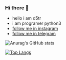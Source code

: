 ### Hi there 👋

* hello i am d5tr 
* i am programer python3 
* [follow me in instagram](https://instagram.com/d_5tr)
* [follow me in telegram](https://t.me/d5tr_Cyber)

![Anurag's GitHub stats](https://github-readme-stats.vercel.app/api?username=d5tr&show_icons=true&theme=vision-friendly-dark)

[![Top Langs](https://github-readme-stats.vercel.app/api/top-langs/?username=d5tr)](https://github.com/d5tr/github-readme-stats)









<!--
**d5tr/d5tr** is a ✨ _special_ ✨ repository because its `README.md` (this file) appears on your GitHub profile.

Here are some ideas to get you started:

- 🔭 I’m currently working on ...
- 🌱 I’m currently learning ...
- 👯 I’m looking to collaborate on ...
- 🤔 I’m looking for help with ...
- 💬 Ask me about ...
- 📫 How to reach me: ...
- 😄 Pronouns: ...
- ⚡ Fun fact: ...
-->
